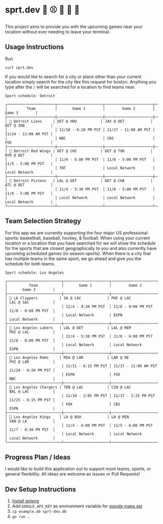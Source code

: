 # sprt.dev 🥌 ⚾ 🏀 🏈 🏒

This project aims to provide you with the upcoming games near your location without ever needing to leave your terminal.

## Usage Instructions

Run

```
curl sprt.dev
```

If you would like to search for a city or place other than your current location simply search for the city like this request for boston. Anything you type after the `/` will be searched for a location to find teams near.

```
Sport schedule: Detroit

┌──────────────────────┬─────────────────────┬──────────────────────┬──────────────────────┐
│         Team         │       Game 1        │        Game 2        │        Game 3        │
├──────────────────────┼─────────────────────┼──────────────────────┼──────────────────────┤
│ 🏈 Detroit Lions     │ DET @ HOU           │ JAX @ DET            │ DET @ IND            │
│                      │ 11/10 - 6:20 PM PST │ 11/17 - 11:00 AM PST │ 11/24 - 11:00 AM PST │
│                      │ NBC                 │ CBS                  │ FOX                  │
├──────────────────────┼─────────────────────┼──────────────────────┼──────────────────────┤
│ 🏒 Detroit Red Wings │ DET @ CHI           │ DET @ TOR            │ NYR @ DET            │
│                      │ 11/6 - 6:00 PM PST  │ 11/8 - 5:00 PM PST   │ 11/9 - 5:00 PM PST   │
│                      │ TNT                 │ Local Network        │ Local Network        │
├──────────────────────┼─────────────────────┼──────────────────────┼──────────────────────┤
│ 🏀 Detroit Pistons   │ LAL @ DET           │ DET @ CHA            │ ATL @ DET            │
│                      │ 11/4 - 5:30 PM PST  │ 11/6 - 5:00 PM PST   │ 11/8 - 5:00 PM PST   │
│                      │ Local Network       │ Local Network        │ Local Network        │
└──────────────────────┴─────────────────────┴──────────────────────┴──────────────────────┘
```

## Team Selection Strategy

For this app we are currently supporting the four major US professional sports: basketball, baseball, hockey, & football. When using your current location or a location that you have searched for we will show the schedule for the sports that are closest geographically to you and also currently have upcoming scheduled games (in-season sports). When there is a city that has multiple teams in the same sport, we go ahead and give you the schedule for both teams.

```
Sport schedule: Los Angeles

┌─────────────────────────┬─────────────────────┬──────────────────────┬─────────────────────┐
│          Team           │       Game 1        │        Game 2        │       Game 3        │
├─────────────────────────┼─────────────────────┼──────────────────────┼─────────────────────┤
│ 🏀 LA Clippers          │ SA @ LAC            │ PHI @ LAC            │ LAC @ SAC           │
│                         │ 11/4 - 8:30 PM PST  │ 11/6 - 8:00 PM PST   │ 11/8 - 8:00 PM PST  │
│                         │ Local Network       │ ESPN                 │ Local Network       │
├─────────────────────────┼─────────────────────┼──────────────────────┼─────────────────────┤
│ 🏀 Los Angeles Lakers   │ LAL @ DET           │ LAL @ MEM            │ PHI @ LAL           │
│                         │ 11/4 - 5:30 PM PST  │ 11/6 - 6:00 PM PST   │ 11/8 - 8:00 PM PST  │
│                         │ Local Network       │ Local Network        │ ESPN                │
├─────────────────────────┼─────────────────────┼──────────────────────┼─────────────────────┤
│ 🏈 Los Angeles Rams     │ MIA @ LAR           │ LAR @ NE             │ PHI @ LAR           │
│                         │ 11/11 - 6:15 PM PST │ 11/17 - 11:00 AM PST │ 11/24 - 6:20 PM PST │
│                         │ ESPN                │ FOX                  │ NBC                 │
├─────────────────────────┼─────────────────────┼──────────────────────┼─────────────────────┤
│ 🏈 Los Angeles Chargers │ TEN @ LAC           │ CIN @ LAC            │ BAL @ LAC           │
│                         │ 11/10 - 2:05 PM PST │ 11/17 - 2:25 PM PST  │ 11/25 - 6:15 PM PST │
│                         │ FOX                 │ CBS                  │ ESPN                │
├─────────────────────────┼─────────────────────┼──────────────────────┼─────────────────────┤
│ 🏒 Los Angeles Kings    │ LA @ NSH            │ LA @ MIN             │ VAN @ LA            │
│                         │ 11/4 - 6:00 PM PST  │ 11/5 - 6:00 PM PST   │ 11/7 - 8:30 PM PST  │
│                         │ Local Network       │ Local Network        │ Local Network       │
└─────────────────────────┴─────────────────────┴──────────────────────┴─────────────────────┘
```

## Progress Plan / Ideas

I would like to build this application out to support more teams, sports, or general flexibility. All ideas are welcome as issues or Pull Requests!

## Dev Setup Instructions

1. [Install golang](https://go.dev/learn/)
2. Add `GOOGLE_API_KEY` as environment variable for [google maps api](https://developers.google.com/maps/documentation/javascript/get-api-key)
3. `cp example.db sprt-dev.db`
4. `go run .`
